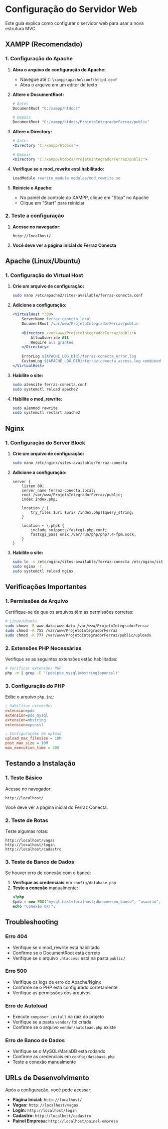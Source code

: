 # Configuração do Servidor Web

Este guia explica como configurar o servidor web para usar a nova estrutura MVC.

## XAMPP (Recomendado)

### 1. Configuração do Apache

1. **Abra o arquivo de configuração do Apache:**
   - Navegue até `C:\xampp\apache\conf\httpd.conf`
   - Abra o arquivo em um editor de texto

2. **Altere o DocumentRoot:**
   ```apache
   # Antes
   DocumentRoot "C:/xampp/htdocs"
   
   # Depois
   DocumentRoot "C:/xampp/htdocs/ProjetoIntegradorFerraz/public"
   ```

3. **Altere o Directory:**
   ```apache
   # Antes
   <Directory "C:/xampp/htdocs">
   
   # Depois
   <Directory "C:/xampp/htdocs/ProjetoIntegradorFerraz/public">
   ```

4. **Verifique se o mod_rewrite está habilitado:**
   ```apache
   LoadModule rewrite_module modules/mod_rewrite.so
   ```

5. **Reinicie o Apache:**
   - No painel de controle do XAMPP, clique em "Stop" no Apache
   - Clique em "Start" para reiniciar

### 2. Teste a configuração

1. **Acesse no navegador:**
   ```
   http://localhost/
   ```

2. **Você deve ver a página inicial do Ferraz Conecta**

## Apache (Linux/Ubuntu)

### 1. Configuração do Virtual Host

1. **Crie um arquivo de configuração:**
   ```bash
   sudo nano /etc/apache2/sites-available/ferraz-conecta.conf
   ```

2. **Adicione a configuração:**
   ```apache
   <VirtualHost *:80>
       ServerName ferraz-conecta.local
       DocumentRoot /var/www/ProjetoIntegradorFerraz/public
       
       <Directory /var/www/ProjetoIntegradorFerraz/public>
           AllowOverride All
           Require all granted
       </Directory>
       
       ErrorLog ${APACHE_LOG_DIR}/ferraz-conecta_error.log
       CustomLog ${APACHE_LOG_DIR}/ferraz-conecta_access.log combined
   </VirtualHost>
   ```

3. **Habilite o site:**
   ```bash
   sudo a2ensite ferraz-conecta.conf
   sudo systemctl reload apache2
   ```

4. **Habilite o mod_rewrite:**
   ```bash
   sudo a2enmod rewrite
   sudo systemctl restart apache2
   ```

## Nginx

### 1. Configuração do Server Block

1. **Crie um arquivo de configuração:**
   ```bash
   sudo nano /etc/nginx/sites-available/ferraz-conecta
   ```

2. **Adicione a configuração:**
   ```nginx
   server {
       listen 80;
       server_name ferraz-conecta.local;
       root /var/www/ProjetoIntegradorFerraz/public;
       index index.php;

       location / {
           try_files $uri $uri/ /index.php?$query_string;
       }

       location ~ \.php$ {
           include snippets/fastcgi-php.conf;
           fastcgi_pass unix:/var/run/php/php7.4-fpm.sock;
       }
   }
   ```

3. **Habilite o site:**
   ```bash
   sudo ln -s /etc/nginx/sites-available/ferraz-conecta /etc/nginx/sites-enabled/
   sudo nginx -t
   sudo systemctl reload nginx
   ```

## Verificações Importantes

### 1. Permissões de Arquivo

Certifique-se de que os arquivos têm as permissões corretas:

```bash
# Linux/Ubuntu
sudo chown -R www-data:www-data /var/www/ProjetoIntegradorFerraz
sudo chmod -R 755 /var/www/ProjetoIntegradorFerraz
sudo chmod -R 777 /var/www/ProjetoIntegradorFerraz/public/uploads
```

### 2. Extensões PHP Necessárias

Verifique se as seguintes extensões estão habilitadas:

```bash
# Verificar extensões PHP
php -m | grep -E "(pdo|pdo_mysql|mbstring|openssl)"
```

### 3. Configuração do PHP

Edite o arquivo `php.ini`:

```ini
; Habilitar extensões
extension=pdo
extension=pdo_mysql
extension=mbstring
extension=openssl

; Configurações de upload
upload_max_filesize = 10M
post_max_size = 10M
max_execution_time = 300
```

## Testando a Instalação

### 1. Teste Básico

Acesse no navegador:
```
http://localhost/
```

Você deve ver a página inicial do Ferraz Conecta.

### 2. Teste de Rotas

Teste algumas rotas:
```
http://localhost/vagas
http://localhost/login
http://localhost/cadastro
```

### 3. Teste de Banco de Dados

Se houver erro de conexão com o banco:

1. **Verifique as credenciais** em `config/database.php`
2. **Teste a conexão** manualmente:
   ```php
   <?php
   $pdo = new PDO("mysql:host=localhost;dbname=seu_banco", "usuario", "senha");
   echo "Conexão OK!";
   ```

## Troubleshooting

### Erro 404
- Verifique se o mod_rewrite está habilitado
- Confirme se o DocumentRoot está correto
- Verifique se o arquivo `.htaccess` está na pasta `public/`

### Erro 500
- Verifique os logs de erro do Apache/Nginx
- Confirme se o PHP está configurado corretamente
- Verifique as permissões dos arquivos

### Erro de Autoload
- Execute `composer install` na raiz do projeto
- Verifique se a pasta `vendor/` foi criada
- Confirme se o arquivo `vendor/autoload.php` existe

### Erro de Banco de Dados
- Verifique se o MySQL/MariaDB está rodando
- Confirme as credenciais em `config/database.php`
- Teste a conexão manualmente

## URLs de Desenvolvimento

Após a configuração, você pode acessar:

- **Página Inicial:** `http://localhost/`
- **Vagas:** `http://localhost/vagas`
- **Login:** `http://localhost/login`
- **Cadastro:** `http://localhost/cadastro`
- **Painel Empresa:** `http://localhost/painel-empresa` 
